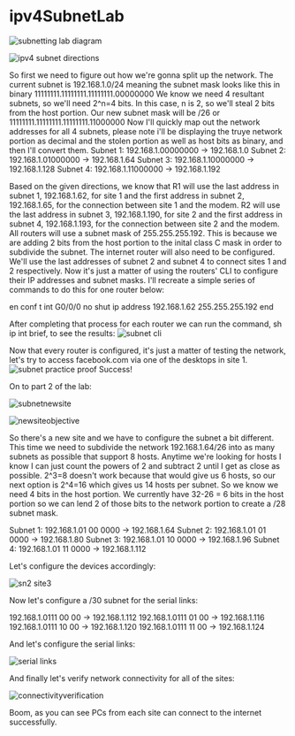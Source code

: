 # ipv4SubnetLab
![subnetting lab diagram](https://github.com/brendanreg/ipv4SubnetLab/assets/48809270/e398ae3c-4661-46be-973d-65b18399b948)

![ipv4 subnet directions](https://github.com/brendanreg/ipv4SubnetLab/assets/48809270/be925cf8-cb62-4c18-bb00-17e813150124)

So first we need to figure out how we're gonna split up the network. The current subnet is 192.168.1.0/24 meaning the subnet mask looks like this in binary 11111111.11111111.11111111.00000000
We know we need 4 resultant subnets, so we'll need 2^n=4 bits. In this case, n is 2, so we'll steal 2 bits from the host portion. Our new subnet mask will be /26 or 11111111.11111111.11111111.11000000
Now I'll quickly map out the network addresses for all 4 subnets, please note i'll be displaying the truye network portion as decimal and the stolen portion as well as host bits as binary, and then I'll convert them.
Subnet 1: 192.168.1.00000000 -> 192.168.1.0
Subnet 2: 192.168.1.01000000 -> 192.168.1.64
Subnet 3: 192.168.1.10000000 -> 192.168.1.128
Subnet 4: 192.168.1.11000000 -> 192.168.1.192

Based on the given directions, we know that R1 will use the last address in subnet 1, 192.168.1.62, for site 1 and the first address in subnet 2, 192.168.1.65, for the connection between site 1 and the modem.
R2 will use the last address in subnet 3, 192.168.1.190, for site 2 and the first address in subnet 4, 192.168.1.193, for the connection between site 2 and the modem.
All routers will use a subnet mask of 255.255.255.192. This is because we are adding 2 bits from the host portion to the inital class C mask in order to subdivide the subnet.
The internet router will also need to be configured. We'll use the last addresses of subnet 2 and subnet 4 to connect sites 1 and 2 respectively.
Now it's just a matter of using the routers' CLI to configure their IP addresses and subnet masks. I'll recreate a simple series of commands to do this for one router below:

en
conf t
int G0/0/0
no shut
ip address 192.168.1.62 255.255.255.192
end

After completing that process for each router we can run the command, sh ip int brief, to see the results:
![subnet cli](https://github.com/brendanreg/ipv4SubnetLab/assets/48809270/747993f4-fbc8-4742-b02c-267aaf0e3727)

Now that every router is configured, it's just a matter of testing the network, let's try to access facebook.com via one of the desktops in site 1.
![subnet practice proof](https://github.com/brendanreg/ipv4SubnetLab/assets/48809270/31510422-f723-4faf-b7c1-dbd2ae510438)
Success!

On to part 2 of the lab:

![subnetnewsite](https://github.com/brendanreg/ipv4SubnetLab/assets/48809270/0f5bb2a7-d513-4f95-b230-d623cde70d87)

![newsiteobjective](https://github.com/brendanreg/ipv4SubnetLab/assets/48809270/a14d54ff-e72a-4879-9dc5-30875477fe60)

So there's a new site and we have to configure the subnet a bit different. This time we need to subdivide the network 192.168.1.64/26 into as many subnets as possible that support 8 hosts. Anytime we're looking for hosts I know I can just count the powers of 2 and subtract 2 until I get as close as possible. 2^3=8 doesn't work because that would give us 6 hosts, so our next option is 2^4=16 which gives us 14 hosts per subnet. 
So we know we need 4 bits in the host portion. We currently have 32-26 = 6 bits in the host portion so we can lend 2 of those bits to the network portion to create a /28 subnet mask.

Subnet 1: 192.168.1.01 00 0000 -> 192.168.1.64
Subnet 2: 192.168.1.01 01 0000 -> 192.168.1.80
Subnet 3: 192.168.1.01 10 0000 -> 192.168.1.96
Subnet 4: 192.168.1.01 11 0000 -> 192.168.1.112

Let's configure the devices accordingly:

![sn2 site3](https://github.com/brendanreg/ipv4SubnetLab/assets/48809270/f89540b5-5b3b-427f-9e89-b2d698051e8c)

Now let's configure a /30 subnet for the serial links:

192.168.1.0111 00 00 -> 192.168.1.112
192.168.1.0111 01 00 -> 192.168.1.116
192.168.1.0111 10 00 -> 192.168.1.120
192.168.1.0111 11 00 -> 192.168.1.124

And let's configure the serial links:

![serial links](https://github.com/brendanreg/ipv4SubnetLab/assets/48809270/6b337711-593e-4d61-96b6-0097b7bcdcbb)

And finally let's verify network connectivity for all of the sites:

![connectivityverification](https://github.com/brendanreg/ipv4SubnetLab/assets/48809270/8319964d-de0f-459a-b074-f8cac05cd79a)

Boom, as you can see PCs from each site can connect to the internet successfully.

